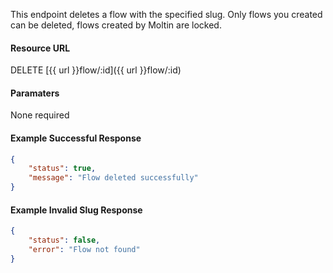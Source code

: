 <!--
@title DELETE flow/:slug
@author Moltin Ltd
@description Deletes a flow with a given slug
@order 15.5

@sidebar 1
@family Flow
@rate No
@auth Yes
@format JSON
@http DELETE
@version beta
-->
This endpoint deletes a flow with the specified slug. Only flows you created can be deleted, flows created by Moltin are locked.

#### Resource URL
DELETE [{{ url }}flow/:id]({{ url }}flow/:id)


#### Paramaters
None required

<!--code-->
#### Example Successful Response
``` json
{
    "status": true,
    "message": "Flow deleted successfully"
}
```


#### Example Invalid Slug Response
``` json
{
    "status": false,
    "error": "Flow not found"
}
```
<!--/code-->